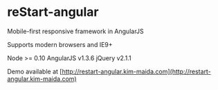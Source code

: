 reStart-angular
==========

Mobile-first responsive framework in AngularJS

Supports modern browsers and IE9+

Node >= 0.10
AngularJS v1.3.6
jQuery v2.1.1

Demo available at [http://restart-angular.kim-maida.com](http://restart-angular.kim-maida.com)
